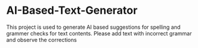 # AI-Based-Text-Generator
This project is used to generate AI based suggestions for spelling and grammer checks for text contents. Please add text with incorrect grammar and observe the corrections
